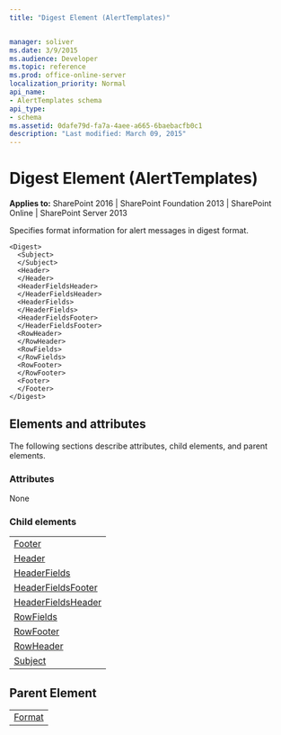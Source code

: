 ```yaml
---
title: "Digest Element (AlertTemplates)"


manager: soliver
ms.date: 3/9/2015
ms.audience: Developer
ms.topic: reference
ms.prod: office-online-server
localization_priority: Normal
api_name:
- AlertTemplates schema
api_type:
- schema
ms.assetid: 0dafe79d-fa7a-4aee-a665-6baebacfb0c1
description: "Last modified: March 09, 2015"
---
```


# Digest Element (AlertTemplates)

 
  
 **Applies to:** SharePoint 2016 | SharePoint Foundation 2013 | SharePoint Online | SharePoint Server 2013
  
Specifies format information for alert messages in digest format.
  
```
<Digest>
  <Subject>
  </Subject>
  <Header>
  </Header>
  <HeaderFieldsHeader>
  </HeaderFieldsHeader>
  <HeaderFields>
  </HeaderFields>
  <HeaderFieldsFooter>
  </HeaderFieldsFooter>
  <RowHeader>
  </RowHeader>
  <RowFields>
  </RowFields>
  <RowFooter>
  </RowFooter>
  <Footer>
  </Footer>
</Digest>
```

## Elements and attributes

The following sections describe attributes, child elements, and parent elements.

### Attributes

None
  
### Child elements

||
|:-----|
|[Footer](footer-element-alerttemplates.md) <br/> |
|[Header](header-element-alerttemplates.md) <br/> |
|[HeaderFields](headerfields-element-alerttemplates.md) <br/> |
|[HeaderFieldsFooter](headerfieldsfooter-element-alerttempaltes.md) <br/> |
|[HeaderFieldsHeader](headerfieldsheader-element-alerttempaltes.md) <br/> |
|[RowFields](rowfields-element-alerttemplates.md) <br/> |
|[RowFooter](rowfooter-element-alerttemplates.md) <br/> |
|[RowHeader](rowheader-element-alerttemplates.md) <br/> |
|[Subject](subject-element-alerttemplates.md) <br/> |
   
## Parent Element

||
|:-----|
|[Format](format-element-alerttemplates.md)|
   

